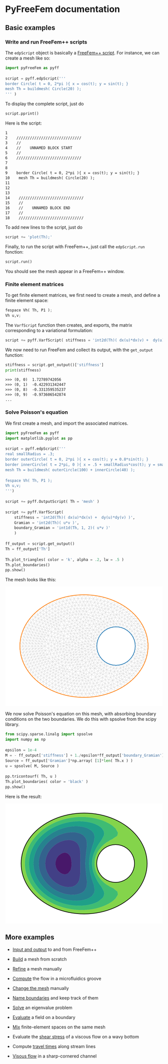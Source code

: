 # PyFreeFem documentation

## Basic examples

### Write and run FreeFem++ scripts

The `edpScript` object is basically a [FreeFem++ script](https://doc.freefem.org/tutorials/poisson.html). For instance, we can create a mesh like so:

```python
import pyFreeFem as pyff

script = pyff.edpScript('''
border Circle( t = 0, 2*pi ){ x = cos(t); y = sin(t); }
mesh Th = buildmesh( Circle(20) );
''' )
```
To display the complete script, just do
```python
script.pprint()
```
Here is the script:
```console
1    
2    /////////////////////////////
3    //
4    //    UNNAMED BLOCK START
5    //
6    /////////////////////////////
7    
8    
9    border Circle( t = 0, 2*pi ){ x = cos(t); y = sin(t); }
10    mesh Th = buildmesh( Circle(20) );
11    
12    
13    
14    /////////////////////////////
15    //
16    //    UNNAMED BLOCK END
17    //
18    /////////////////////////////
```
To add new lines to the script, just do

```python
script += 'plot(Th);'
```

Finally, to run the script with FreeFem++, just call the `edpScript.run` fonction:

```python
script.run()
```
You should see the mesh appear in a FreeFem++ window.

### Finite element matrices

To get finite element matrices, we first need to create a mesh, and define a finite element space:

```python
fespace Vh( Th, P1 );
Vh u,v;
```

The `VarfScript` function then creates, and exports, the matrix corresponding to a variational formulation:

```python
script += pyff.VarfScript( stiffness = 'int2d(Th)( dx(u)*dx(v) +  dy(u)*dy(v) )')
```
We now need to run FreeFem and collect its output, with the `get_output` function:

```python
stiffness = script.get_output()['stiffness']
print(stiffness)
```

```console
>>> (0, 0)	1.72789742056
>>> (0, 1)	-0.422931342447
>>> (0, 8)	-0.331359535237
>>> (0, 9)	-0.973606542874
...
```

### Solve Poisson's equation

We first create a mesh, and import the associated matrices.

```python
import pyFreeFem as pyff
import matplotlib.pyplot as pp

script = pyff.edpScript('''
real smallRadius = .3;
border outerCircle( t = 0, 2*pi ){ x = cos(t); y = 0.8*sin(t); }
border innerCircle( t = 2*pi, 0 ){ x = .5 + smallRadius*cos(t); y = smallRadius*sin(t); }
mesh Th = buildmesh( outerCircle(100) + innerCircle(40) );

fespace Vh( Th, P1 );
Vh u,v;
''')

script += pyff.OutputScript( Th = 'mesh' )

script += pyff.VarfScript(
    stiffness = 'int2d(Th)( dx(u)*dx(v) +  dy(u)*dy(v) )',
    Gramian = 'int2d(Th)( u*v )',
    boundary_Gramian = 'int1d(Th, 1, 2)( u*v )'
    )

ff_output = script.get_output()
Th = ff_output['Th']

Th.plot_triangles( color = 'k', alpha = .2, lw = .5 )
Th.plot_boundaries()
pp.show()
```
The mesh looks like this:

![Mesh with a hole](../figures/solve.svg)

We now solve Poisson's equation on this mesh, with absorbing boundary conditions on the two boundaries. We do this with spsolve from the scipy library.

```python
from scipy.sparse.linalg import spsolve
import numpy as np

epsilon = 1e-4
M = - ff_output['stiffness'] + 1./epsilon*ff_output['boundary_Gramian']
Source = ff_output['Gramian']*np.array( [1]*len( Th.x ) )
u = spsolve( M, Source )

pp.tricontourf( Th, u )
Th.plot_boundaries( color = 'black' )
pp.show()
```
Here is the result:

![Mesh with a hole](../figures/solve_2.svg)


## More examples

- [Input and output](./IO.md) to and from FreeFem++

- [Build](./build_your_own_mesh.md) a mesh from scratch

- [Refine](./adaptmesh.md) a mesh manually

- [Compute](./rectangle_groove.md) the flow in a microfluidics groove

- [Change the mesh](./mess_with_the_mesh.md) manually

- [Name boundaries](./boundary_names.md) and keep track of them

- [Solve](./Helmholtz.md) an eigenvalue problem

- [Evaluate](./boundary_values.md) a field on a boundary

- [Mix](./mixed_FE_spaces.md) finite-element spaces on the same mesh

- Evaluate the [shear stress](./shear_stress.md) of a viscous flow on a wavy bottom

- Compute [travel times](./travel_time.md) along stream lines

- [Visous flow](./Poisson_in_wedge.md) in a sharp-cornered channel
